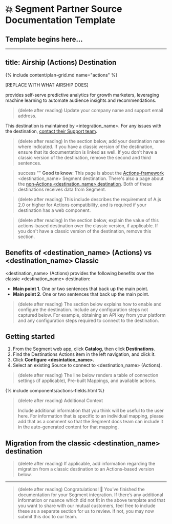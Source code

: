 # 💥 Segment Partner Source Documentation Template

<!-- > Hi Partners 👋🏼
>
> Welcome to Segment - glad to have you onboard! This doc serves as a guideline for your team to create best-in-class documentation alongside your amazing product.
>
> Here are the guidelines we want you to have in mind when writing out your documentation:
>
> - Be succinct and simple in your writing. Reduce text bloat where possible.
> - Avoid 1st person language as it’s confusing for customers if they don’t know who wrote the docs (Segment or the Partner).
> - Where pre-reading is required, hyperlink to other more generic parts of Segment’s (or your) documentation.
>
> - Screenshots/Images are generally discouraged unless absolutely necessary
>
> The below template intends to provide a standardized structure. To submit your documentation, complete the following steps:
>
> 1. Fork and clone the `segment-docs` repo locally
> 2. Create a new branch (e.g., partner-name/destination)
> 3. Create an `index.md` file in the following path `src/connections/destinations/catalog/{destination-slug}/index.md
> 4. Copy the template below into your `index.md` file, and edit it to be in line with how your integration operates
> 5. Add, commit, and push your code, then submit a pull request to the `segment-docs` repo
>
> If a section does not apply to your integration, feel free to remove. Please don’t create separate sections unless absolutely necessary. In most cases, creating a H3 (###) sub-heading under an existing section is the best option!
>
> If you have any questions in the meantime, please reach out to our team at partner-support@segment.com.

--- -->

## Template begins here...

---

## title: Airship (Actions) Destination

{% include content/plan-grid.md name="actions" %}

[REPLACE WITH WHAT AIRSHIP DOES]

[<Airship>](http://localhost:1313/integrations/segment_actions_framework/#destination-integration) provides self-serve predictive analytics for growth marketers, leveraging machine learning to automate audience insights and recommendations.

> (delete after reading) Update your company name and support email address.

This destination is maintained by <integration_name>. For any issues with the destination, [contact their Support team](mailto:support@<integration_name>.com).

> (delete after reading) In the section below, add your destination name where indicated. If you have a classic version of the destination, ensure that its documentation is linked as well. If you don't have a classic version of the destination, remove the second and third sentences.

> success ""
> **Good to know**: This page is about the [Actions-framework](/docs/connections/destinations/actions/) <destination_name> Segment destination. There's also a page about the [non-Actions <destination_name> destination](/docs/connections/destinations/catalog/<destination_name>/). Both of these destinations receives data from Segment.

> (delete after reading) This include describes the requirement of A.js 2.0 or higher for Actions compatibility, and is required if your destination has a web component.


> (delete after reading) In the section below, explain the value of this actions-based destination over the classic version, if applicable. If you don't have a classic version of the destination, remove this section.

## Benefits of <destination_name> (Actions) vs <destination_name> Classic

<destination_name> (Actions) provides the following benefits over the classic <destination_name> destination:

- **Main point 1**. One or two sentences that back up the main point.
- **Main point 2**. One or two sentences that back up the main point.

> (delete after reading) The section below explains how to enable and configure the destination. Include any configuration steps not captured below. For example, obtaining an API key from your platform and any configuration steps required to connect to the destination.

## Getting started

1. From the Segment web app, click **Catalog**, then click **Destinations**.
2. Find the Destinations Actions item in the left navigation, and click it.
3. Click **Configure <desintation_name>**.
4. Select an existing Source to connect to <destination_name> (Actions).

> (delete after reading) The line below renders a table of connection settings (if applicable), Pre-built Mappings, and available actions.

{% include components/actions-fields.html %}


> (delete after reading) Additional Context
>
> Include additional information that you think will be useful to the user here. For information that is specific to an individual mapping, please add that as a comment so that the Segment docs team can include it in the auto-generated content for that mapping.



## Migration from the classic <destination_name> destination

> (delete after reading) If applicable, add information regarding the migration from a classic destination to an Actions-based version below.

---

> (delete after reading) Congratulations! 🎉 You’ve finished the documentation for your Segment integration. If there’s any additional information or nuance which did not fit in the above template and that you want to share with our mutual customers, feel free to include these as a separate section for us to review. If not, you may now submit this doc to our team.
